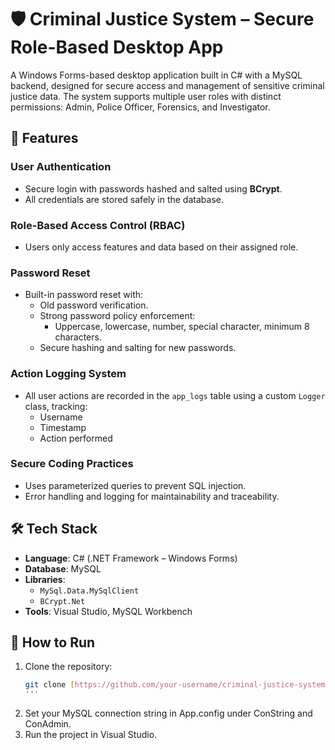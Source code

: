 # 🛡️ Criminal Justice System – Secure Role-Based Desktop App

A Windows Forms-based desktop application built in C# with a MySQL backend, designed for secure access and management of sensitive criminal justice data. The system supports multiple user roles with distinct permissions: Admin, Police Officer, Forensics, and Investigator.

## 🔐 Features

### User Authentication
- Secure login with passwords hashed and salted using **BCrypt**.
- All credentials are stored safely in the database.

### Role-Based Access Control (RBAC)
- Users only access features and data based on their assigned role.

### Password Reset
- Built-in password reset with:
  - Old password verification.
  - Strong password policy enforcement:
    - Uppercase, lowercase, number, special character, minimum 8 characters.
  - Secure hashing and salting for new passwords.

### Action Logging System
- All user actions are recorded in the `app_logs` table using a custom `Logger` class, tracking:
  - Username
  - Timestamp
  - Action performed

### Secure Coding Practices
- Uses parameterized queries to prevent SQL injection.
- Error handling and logging for maintainability and traceability.

## 🛠️ Tech Stack

- **Language**: C# (.NET Framework – Windows Forms)
- **Database**: MySQL
- **Libraries**:
  - `MySql.Data.MySqlClient`
  - `BCrypt.Net`
- **Tools**: Visual Studio, MySQL Workbench

## 🚀 How to Run

1. Clone the repository:
   ```bash
   git clone [https://github.com/your-username/criminal-justice-system.git](https://github.com/BananKH/Criminal-Justice-System-Secure-Role-Based-Desktop-App.git)
   '''
2. Set your MySQL connection string in App.config under ConString and ConAdmin.
3. Run the project in Visual Studio.
   
